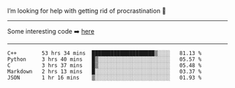 I’m looking for help with getting rid of procrastination 🤔

-----

Some interesting code :arrow_right: [here](https://github.com/zhen8838/playground)

-----

<!--START_SECTION:waka-->
```text
C++        53 hrs 34 mins  ████████████████████▒░░░░   81.13 % 
Python     3 hrs 40 mins   █▒░░░░░░░░░░░░░░░░░░░░░░░   05.57 % 
C          3 hrs 37 mins   █▒░░░░░░░░░░░░░░░░░░░░░░░   05.48 % 
Markdown   2 hrs 13 mins   █░░░░░░░░░░░░░░░░░░░░░░░░   03.37 % 
JSON       1 hr 16 mins    ▒░░░░░░░░░░░░░░░░░░░░░░░░   01.93 % 
```
<!--END_SECTION:waka-->

<!--
**zhen8838/zhen8838** is a ✨ _special_ ✨ repository because its `README.md` (this file) appears on your GitHub profile.

Here are some ideas to get you started:

- 🔭 I’m currently working on ...
- 🌱 I’m currently learning ...
- 👯 I’m looking to collaborate on ...
 ...
- 💬 Ask me about ...
- 📫 How to reach me: ...
- 😄 Pronouns: ...
- ⚡ Fun fact: ...
-->
